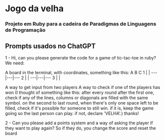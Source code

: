 # Jogo da velha
### Projeto em Ruby para a cadeira de Paradigmas de Linguagens de Programação

## Prompts usados no ChatGPT
1 - 
Hi, can you please generate the code for a game of tic-tac-toe in ruby? We need:

A board in the terminal, with coordinates, something like this:
   A   B   C
1     |    | 
  ---|---|---
2     |    |
  ---|---|---
3     |    |

A way to get input from two players
A way to check if one of the players has won (I thought of something like this:
after every round after the first one, check if any of the lines, columns or diagonals are filled with the same symbol. on the second to last round, when there's only one space left to be filled, check if it's possible for someone to still win. if it is, keep the game going so the last person can play. if not, declare 'VELHA'.)
thanks!

2 - 
Can you please add a points system and a way of asking the player if they want to play again? So if they do, you change the score and reset the board
